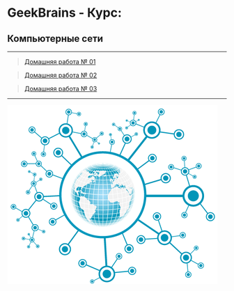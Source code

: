 # GeekBrains - Курс:
## Компьютерные сети
-------------------------------
> [Домашняя работа № 01](Homework_01)

> [Домашняя работа № 02](Homework_02)

> [Домашняя работа № 03](Homework_03)

-------------------------------
![Screenshot](NETWORKS_Logo.png "Компьютерные сети")
